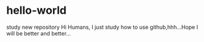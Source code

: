 # hello-world
study new repository
Hi Humans,
  I just study how to use github,hhh...Hope I will be better and better...
